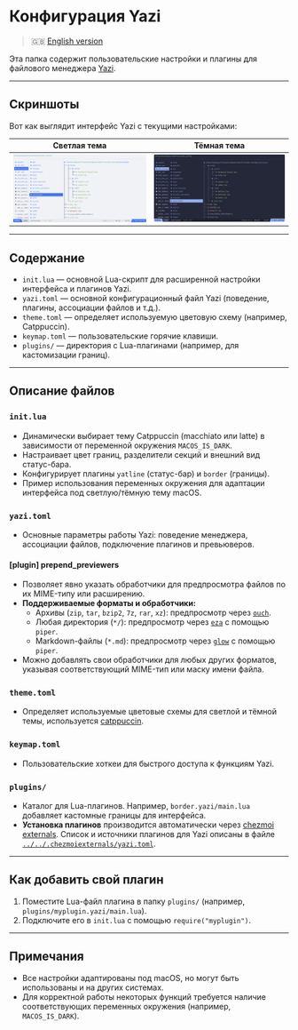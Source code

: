 # Конфигурация Yazi

> 🇬🇧 [English version](README.md)

Эта папка содержит пользовательские настройки и плагины для файлового менеджера [Yazi](https://yazi-rs.github.io/).

---

## Скриншоты

Вот как выглядит интерфейс Yazi с текущими настройками:

|                     Светлая тема                      |                     Тёмная тема                     |
| :---------------------------------------------------: | :-------------------------------------------------: |
| ![Yazi Light](../../assets/yazi.sketchybar.light.png) | ![Yazi Dark](../../assets/yazi.sktechybar.dark.png) |

---

## Содержание

- `init.lua` — основной Lua-скрипт для расширенной настройки интерфейса и плагинов Yazi.
- `yazi.toml` — основной конфигурационный файл Yazi (поведение, плагины, ассоциации файлов и т.д.).
- `theme.toml` — определяет используемую цветовую схему (например, Catppuccin).
- `keymap.toml` — пользовательские горячие клавиши.
- `plugins/` — директория с Lua-плагинами (например, для кастомизации границ).

---

## Описание файлов

### `init.lua`

- Динамически выбирает тему Catppuccin (macchiato или latte) в зависимости от переменной окружения `MACOS_IS_DARK`.
- Настраивает цвет границ, разделители секций и внешний вид статус-бара.
- Конфигурирует плагины `yatline` (статус-бар) и `border` (границы).
- Пример использования переменных окружения для адаптации интерфейса под светлую/тёмную тему macOS.

### `yazi.toml`

- Основные параметры работы Yazi: поведение менеджера, ассоциации файлов, подключение плагинов и превьюверов.

#### [plugin] prepend_previewers

- Позволяет явно указать обработчики для предпросмотра файлов по их MIME-типу или расширению.
- **Поддерживаемые форматы и обработчики:**
  - Архивы (`zip`, `tar`, `bzip2`, `7z`, `rar`, `xz`): предпросмотр через [`ouch`](https://github.com/ouch-org/ouch).
  - Любая директория (`*/`): предпросмотр через [`eza`](https://github.com/eza-community/eza) с помощью `piper`.
  - Markdown-файлы (`*.md`): предпросмотр через [`glow`](https://github.com/charmbracelet/glow) с помощью `piper`.
- Можно добавлять свои обработчики для любых других форматов, указывая соответствующий MIME-тип или маску имени файла.

### `theme.toml`

- Определяет используемые цветовые схемы для светлой и тёмной темы, используется [catppuccin](https://github.com/yazi-rs/flavors).

### `keymap.toml`

- Пользовательские хоткеи для быстрого доступа к функциям Yazi.

### `plugins/`

- Каталог для Lua-плагинов. Например, `border.yazi/main.lua` добавляет кастомные границы для интерфейса.
- **Установка плагинов** производится автоматически через [chezmoi externals](https://www.chezmoi.io/reference/special-files/chezmoiexternal-format/). Список и источники плагинов для Yazi описаны в файле [`../../.chezmoiexternals/yazi.toml`](../../.chezmoiexternals/yazi.toml).

---

## Как добавить свой плагин

1. Поместите Lua-файл плагина в папку `plugins/` (например, `plugins/myplugin.yazi/main.lua`).
2. Подключите его в `init.lua` с помощью `require("myplugin")`.

---

## Примечания

- Все настройки адаптированы под macOS, но могут быть использованы и на других системах.
- Для корректной работы некоторых функций требуется наличие соответствующих переменных окружения (например, `MACOS_IS_DARK`).
